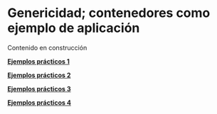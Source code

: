 # Genericidad; contenedores como ejemplo de aplicación

Contenido en construcción

**[Ejemplos prácticos 1](03_codigos1.md)**

**[Ejemplos prácticos 2](03_codigos2.md)**

**[Ejemplos prácticos 3](03_codigos3.md)**

**[Ejemplos prácticos 4](03_codigos4.md)**

